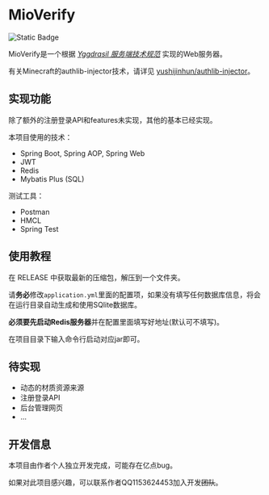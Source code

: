 # MioVerify

![Static Badge](https://img.shields.io/badge/version-0.9.7--snapshot-blue)

MioVerify是一个根据 *[Yggdrasil 服务端技术规范](https://github.com/yushijinhun/authlib-injector/wiki/Yggdrasil-%E6%9C%8D%E5%8A%A1%E7%AB%AF%E6%8A%80%E6%9C%AF%E8%A7%84%E8%8C%83)* 实现的Web服务器。

有关Minecraft的authlib-injector技术，请详见 [yushijinhun/authlib-injector](https://github.com/yushijinhun/authlib-injector)。

## 实现功能

除了额外的注册登录API和features未实现，其他的基本已经实现。

本项目使用的技术：

* Spring Boot, Spring AOP, Spring Web
* JWT
* Redis
* Mybatis Plus (SQL)

测试工具：

* Postman
* HMCL
* Spring Test

## 使用教程

在 RELEASE 中获取最新的压缩包，解压到一个文件夹。

请**务必**修改`application.yml`里面的配置项，如果没有填写任何数据库信息，将会在运行目录自动生成和使用SQlite数据库。

**必须要先启动Redis服务器**并在配置里面填写好地址(默认可不填写)。

在项目目录下输入命令行启动对应jar即可。

## 待实现

* 动态的材质资源来源
* 注册登录API
* 后台管理网页
* ...

## 开发信息

本项目由作者个人独立开发完成，可能存在亿点bug。

如果对此项目感兴趣，可以联系作者QQ1153624453加入开发~~团队~~。

